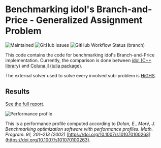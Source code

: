 # Benchmarking idol's Branch-and-Price - Generalized Assignment Problem

![Maintained](https://img.shields.io/maintenance/yes/2023)
![GitHub issues](https://img.shields.io/github/issues-raw/hlefebvr/idol-benchmark-gap)
![GitHub Workflow Status (branch)](https://img.shields.io/github/actions/workflow/status/hlefebvr/idol-benchmark-gap/benchmark.yml?branch=main)

This code contains the code for benchmarking idol's Branch-and-Price implementation.
Currently, the comparison is done between [idol (C++ library)](https://github.com/hlefebvr/idol) and [Coluna.jl (julia package)](https://github.com/atoptima/Coluna.jl). 

The external solver used to solve every involved sub-problem is [HiGHS](https://highs.dev/).

## Results


[See the full report](https://hlefebvr.github.io/idol-benchmark-gap/GAP.render.html).

![Performance profile](https://raw.githubusercontent.com/hlefebvr/idol-benchmark-gap/gh-pages/ecdf.png)

This is a performance profile computed according to *Dolan, E., Moré, J. Benchmarking optimization software with performance profiles. Math. Program. 91, 201–213 (2002)* [https://doi.org/10.1007/s101070100263](https://doi.org/10.1007/s101070100263).
